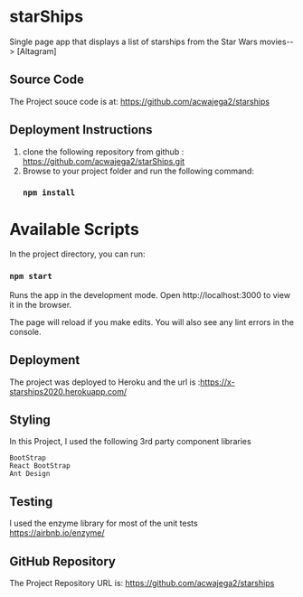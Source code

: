 # starShips
Single page app that displays a list of starships from the Star Wars movies--> [Altagram] 


## Source Code
The Project souce code is at: https://github.com/acwajega2/starships

## Deployment Instructions
  1. clone the following repository from github :
    https://github.com/acwajega2/starShips.git
  2. Browse to your project folder and run the following command:
     ### `npm install`

# Available Scripts

In the project directory, you can run:
### `npm start`

Runs the app in the development mode.
Open http://localhost:3000 to view it in the browser.

The page will reload if you make edits.
You will also see any lint errors in the console.

## Deployment

The project was deployed to Heroku and the url is :https://x-starships2020.herokuapp.com/

## Styling
In this Project, I used the following 3rd party component libraries

    BootStrap
    React BootStrap
    Ant Design

## Testing
I used the enzyme library for most of the unit tests
https://airbnb.io/enzyme/



## GitHub Repository

The Project Repository URL is: https://github.com/acwajega2/starships